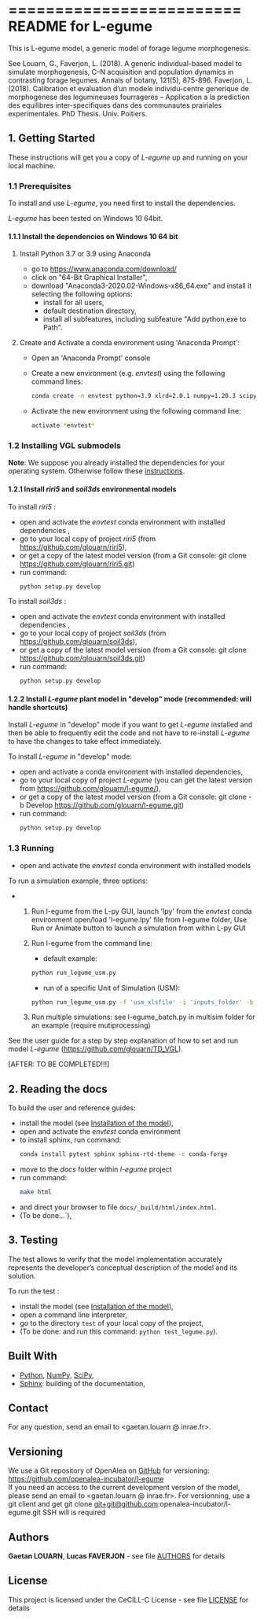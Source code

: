 =========================
README for L-egume
=========================

This is L-egume model, a generic model of forage legume morphogenesis.

See 
Louarn, G., Faverjon, L. (2018). A generic individual-based model to simulate morphogenesis, C–N acquisition and population dynamics in contrasting forage legumes. Annals of botany, 121(5), 875-896.
Faverjon, L. (2018). Calibration et evaluation d’un modele individu-centre generique de morphogenese des legumineuses fourrageres – Application a la prediction des equilibres inter-specifiques dans des communautes prairiales  experimentales. PhD Thesis. Univ. Poitiers.



## 1. Getting Started

These instructions will get you a copy of *L-egume* up and running on your local 
machine.

### 1.1 Prerequisites

To install and use *L-egume*, you need first to install the dependencies.

*L-egume* has been tested on Windows 10 64bit.
 
#### 1.1.1 Install the dependencies on Windows 10 64 bit

1. Install Python 3.7 or 3.9 using Anaconda 

    * go to https://www.anaconda.com/download/ 
    * click on "64-Bit Graphical Installer", 
    * download "Anaconda3-2020.02-Windows-x86_64.exe" and install it selecting the following options:
        * install for all users,
        * default destination directory,
        * install all subfeatures, including subfeature "Add python.exe to Path".

		
2. Create and Activate a conda environment using  'Anaconda Prompt':
	* Open an 'Anaconda Prompt' console
	* Create a new environment (e.g. *envtest*) using the following command lines:
		```bash
		conda create -n envtest python=3.9 xlrd=2.0.1 numpy=1.20.3 scipy=1.7.3 pandas=1.3.4 openalea.lpy openalea.mtg alinea.caribu -c conda-forge -c fredboudon
		```
		
	* Activate the new environment using the following command line:
		```bash
		activate *envtest*
		```


	
### 1.2 Installing VGL submodels

__Note__: We suppose you already installed the dependencies for your operating system. Otherwise follow these [instructions](prerequisites "Prerequisites").


#### 1.2.1 Install *riri5* and *soil3ds* environmental models


To install *riri5* :

* open and activate the *envtest* conda environment with installed dependencies ,
* go to your local copy of project *riri5* (from https://github.com/glouarn/riri5),
* or get a copy of the latest model version (from a Git console: git clone https://github.com/glouarn/riri5.git)
* run command: 
	```bash
	python setup.py develop
	```


To install *soil3ds* :

* open and activate the *envtest* conda environment with installed dependencies ,
* go to your local copy of project *soil3ds* (from https://github.com/glouarn/soil3ds),
* or get a copy of the latest model version (from a Git console: git clone https://github.com/glouarn/soil3ds.git)
* run command: 
	```bash
	python setup.py develop
	```


#### 1.2.2 Install *L-egume* plant model in "develop" mode (recommended: will handle shortcuts)

Install *L-egume* in "develop" mode if you want to get *L-egume* installed and then 
be able to frequently edit the code and not have to re-install *L-egume* to have the 
changes to take effect immediately.

To install *L-egume* in "develop" mode:

* open and activate a conda environment with installed dependencies,
* go to your local copy of project *L-egume* (you can get the latest version from https://github.com/glouarn/l-egume/),
* or get a copy of the latest model version (from a Git console: git clone -b Develop https://github.com/glouarn/l-egume.git)
* run command: 
	```bash
	python setup.py develop
	```


### 1.3 Running


* open and activate the *envtest* conda environment with installed models

To run a simulation example, three options:

* 1. Run l-egume from the L-py GUI,
	 launch 'lpy' from the *envtest* conda environment 
	 open/load 'l-egume.lpy' file from l-egume folder,
	 Use Run or Animate button to launch a simulation from within L-py GUI
	 
  2. Run l-egume from the command line: 
		- default example:
		```bash
		python run_legume_usm.py
		```
		- run of a specific Unit of Simulation (USM):
		```bash
		python run_legume_usm.py -f 'usm_xlsfile' -i 'inputs_folder' -b 'usm_spreasheet_name' -u 'usmID' -o 'outputs_folder'
		```
		
  
  3. Run multiple simulations: see l-egume_batch.py in multisim folder for an example (require mutiprocessing)

See the user guide for a step by step explanation of how to set and run model *L-egume* (https://github.com/glouarn/TD_VGL).



[AFTER: TO BE COMPLETED!!!]



## 2. Reading the docs

To build the user and reference guides:

* install the model (see [Installation of the model](installing "Installing")), 
* open and activate the *envtest* conda environment
* to install sphinx, run command: 
	```bash
	conda install pytest sphinx sphinx-rtd-theme -c conda-forge
	```
* move to the *docs* folder within *l-egume* project
* run command:
	```bash
	make html
	```
* and direct your browser to file `docs/_build/html/index.html`.
* (To be done...`),



## 3. Testing

The test allows to verify that the model implementation accurately 
represents the developer’s conceptual description of the model and its solution.


To run the test :

* install the model (see [Installation of the model](installing "Installing")), 
* open a command line interpreter,
* go to the directory `test` of your local copy of the project,
* (To be done: and run this command: `python test_legume.py`).

## Built With

* [Python](http://www.python.org/), [NumPy](http://www.numpy.org/), [SciPy](http://www.scipy.org/), 
* [Sphinx](http://sphinx-doc.org/): building of the documentation, 



## Contact

For any question, send an email to <gaetan.louarn @ inrae.fr>.

## Versioning

We use a Git repository of OpenAlea on [GitHub](https://github.com/openalea-incubator/) for 
versioning: https://github.com/openalea-incubator/l-egume  
If you need an access to the current development version of the model, please send 
an email to <gaetan.louarn @ inrae.fr>.
For versionning, use a git client and get git clone git+git@github.com:openalea-incubator/l-egume.git SSH will is required

## Authors

**Gaetan LOUARN**, **Lucas FAVERJON** - see file [AUTHORS](AUTHORS) for details

## License

This project is licensed under the CeCILL-C License - see file [LICENSE](LICENSE) for details
